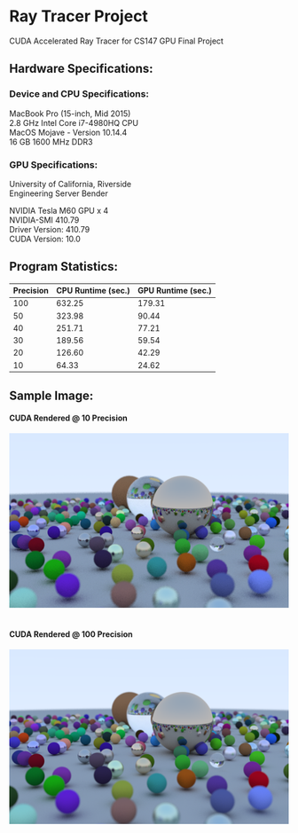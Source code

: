 # Ray Tracer Project
CUDA Accelerated Ray Tracer for CS147 GPU Final Project

## Hardware Specifications:
### Device and CPU Specifications:
MacBook Pro (15-inch, Mid 2015)<br />
2.8 GHz Intel Core i7-4980HQ CPU<br />
MacOS Mojave - Version 10.14.4<br />
16 GB 1600 MHz DDR3<br />

### GPU Specifications:
University of California, Riverside <br />
Engineering Server Bender<br />

NVIDIA Tesla M60 GPU x 4<br />
NVIDIA-SMI 410.79<br />
Driver Version: 410.79<br />
CUDA Version: 10.0<br />


## Program Statistics:

Precision | CPU Runtime (sec.) | GPU Runtime (sec.) 
------------ | ------------ | ------------
100 | 632.25 | 179.31
50 | 323.98 | 90.44
40 | 251.71 | 77.21
30 | 189.56 | 59.54
20 | 126.60 | 42.29
10 | 64.33 | 24.62


## Sample Image:

#### CUDA Rendered @ 10 Precision
![alt text](https://raw.githubusercontent.com/Alien002/Ray_Tracer_Project/master/Assets/CUDA_10_Image.png "CUDA_10_Image.png")
<br />
<br />
#### CUDA Rendered @ 100 Precision 
![alt text](https://raw.githubusercontent.com/Alien002/Ray_Tracer_Project/master/Assets/CUDA_100_Image.png "CUDA_100_Image.png")
